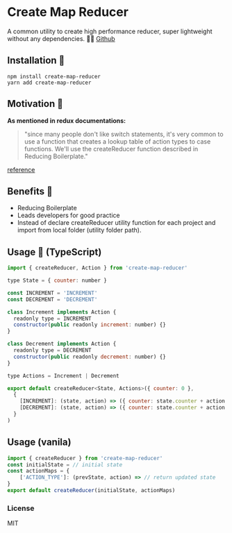
# Create Map Reducer 
A common utility to create high performance reducer, super lightweight without any dependencies. :rocket::fire: [Github](https://github.com/lidoravitan/create-map-reducer)
## Installation :floppy_disk:

    npm install create-map-reducer
    yarn add create-map-reducer

## Motivation :muscle:
**As mentioned in redux documentations:**

>  "since many people don't like switch statements, it's very common to
> use a function that creates a lookup table of action types to case
> functions. We'll use the createReducer function described in Reducing
> Boilerplate."

[reference](https://redux.js.org/recipes/structuringreducers/refactoringreducersexample#reducing-boilerplate)

## Benefits :gift:
* Reducing Boilerplate
* Leads developers for good practice
* Instead of declare createReducer utility function for each project and import from local folder (utility folder path).

## Usage :guitar: (TypeScript)
```js
import { createReducer, Action } from 'create-map-reducer'

type State = { counter: number }

const INCREMENT = 'INCREMENT'
const DECREMENT = 'DECREMENT'

class Increment implements Action {
  readonly type = INCREMENT
  constructor(public readonly increment: number) {}
}

class Decrement implements Action {
  readonly type = DECREMENT
  constructor(public readonly decrement: number) {}
}

type Actions = Increment | Decrement

export default createReducer<State, Actions>({ counter: 0 },
  {
    [INCREMENT]: (state, action) => ({ counter: state.counter + action.increment }),
    [DECREMENT]: (state, action) => ({ counter: state.counter + action.decrement })
  }
)
```

## Usage (vanila)
```js
import { createReducer } from 'create-map-reducer'
const initialState = // initial state 
const actionMaps = {
    ['ACTION_TYPE']: (prevState, action) => // return updated state
}
export default createReducer(initialState, actionMaps)
```
### License 
MIT